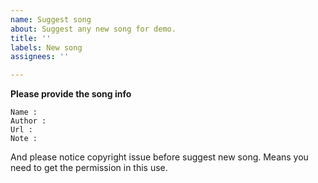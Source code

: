 ```yaml
---
name: Suggest song
about: Suggest any new song for demo.
title: ''
labels: New song
assignees: ''

---
```


**Please provide the song info**
```
Name : 
Author :
Url : 
Note : 
```
And please notice copyright issue before suggest new song.
Means you need to get the permission in this use.

